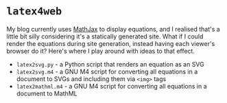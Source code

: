 # `latex4web`

My blog currently uses [MathJax](https://www.mathjax.org/) to display equations, and I realised that's a little bit silly
considering it's a statically generated site. What if I could render the equations during site generation, instead having
each viewer's browser do it? Here's where I play around with ideas to that effect.

* `latex2svg.py` - a Python script that renders an equation as an SVG
* `latex2svg.m4` - a GNU M4 script for converting all equations in a document to SVGs and including them via `<img>` tags
* `latex2mathml.m4` - a GNU M4 script for converting all equations in a document to MathML
